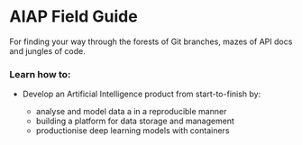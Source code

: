 # AIAP Field Guide

For finding your way through the forests of Git branches, mazes of API docs and jungles of code.

### Learn how to:

* Develop an Artificial Intelligence product from start-to-finish by:

  * analyse and model data a in a reproducible manner 
  * building a platform for data storage and management
  * productionise deep learning models with containers
